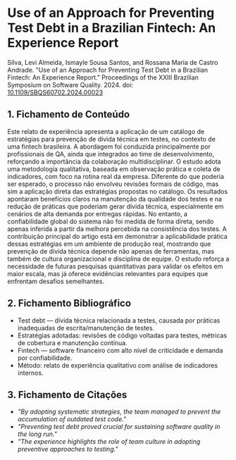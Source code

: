 # Use of an Approach for Preventing Test Debt in a Brazilian Fintech: An Experience Report

Silva, Levi Almeida, Ismayle Sousa Santos, and Rossana Maria de Castro Andrade. "Use of an Approach for Preventing Test Debt in a Brazilian Fintech: An Experience Report." Proceedings of the XXIII Brazilian Symposium on Software Quality. 2024. doi: [10.1109/SBQS60702.2024.00023](https://doi.org/10.1109/SBQS60702.2024.00023)

## 1. Fichamento de Conteúdo

Este relato de experiência apresenta a aplicação de um catálogo de estratégias para prevenção de dívida técnica em testes, no contexto de uma fintech brasileira. A abordagem foi conduzida principalmente por profissionais de QA, ainda que integrados ao time de desenvolvimento, reforçando a importância da colaboração multidisciplinar. O estudo adota uma metodologia qualitativa, baseada em observação prática e coleta de indicadores, com foco na rotina real da empresa. Diferente do que poderia ser esperado, o processo não envolveu revisões formais de código, mas sim a aplicação direta das estratégias propostas no catálogo. Os resultados apontaram benefícios claros na manutenção da qualidade dos testes e na redução de práticas que poderiam gerar dívida técnica, especialmente em cenários de alta demanda por entregas rápidas. No entanto, a confiabilidade global do sistema não foi medida de forma direta, sendo apenas inferida a partir da melhora percebida na consistência dos testes. A contribuição principal do artigo está em demonstrar a aplicabilidade prática dessas estratégias em um ambiente de produção real, mostrando que prevenção de dívida técnica depende não apenas de ferramentas, mas também de cultura organizacional e disciplina de equipe. O estudo reforça a necessidade de futuras pesquisas quantitativas para validar os efeitos em maior escala, mas já oferece evidências relevantes para equipes que enfrentam desafios semelhantes.

## 2. Fichamento Bibliográfico

* Test debt — dívida técnica relacionada a testes, causada por práticas inadequadas de escrita/manutenção de testes.
* Estratégias adotadas: revisões de código voltadas para testes, métricas de cobertura e manutenção contínua.
* Fintech — software financeiro com alto nível de criticidade e demanda por confiabilidade.
* Método: relato de experiência qualitativo com análise de indicadores internos.

## 3. Fichamento de Citações

* _"By adopting systematic strategies, the team managed to prevent the accumulation of outdated test code."_
* _"Preventing test debt proved crucial for sustaining software quality in the long run."_
* _"The experience highlights the role of team culture in adopting preventive approaches to testing."_

